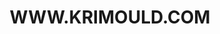 ---
pageKey: opensource
title: WWW.KRIMOULD.COM
link: www.krimould.com
tags:
  - REACT
  - GATSBYJS
  - TAILWIND
  - I18N
  - HOOKS
---